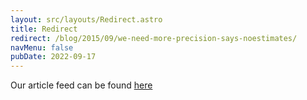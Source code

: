 ```yaml
---
layout: src/layouts/Redirect.astro
title: Redirect
redirect: /blog/2015/09/we-need-more-precision-says-noestimates/
navMenu: false
pubDate: 2022-09-17
---
```

<div>
Our article feed can be found <a href="/blog/2015/09/we-need-more-precision-says-noestimates/">here</a>
</div>

